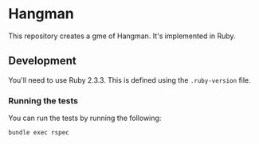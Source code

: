 # Hangman

This repository creates a gme of Hangman. It's implemented in Ruby.

## Development

You'll need to use Ruby 2.3.3. This is defined using the `.ruby-version` file.

### Running the tests

You can run the tests by running the following:

```
bundle exec rspec
```
